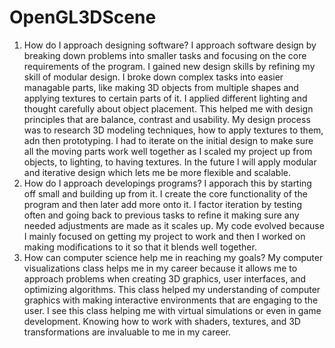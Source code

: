 # OpenGL3DScene

1. How do I approach designing software?
I approach software design by breaking down problems into smaller tasks and focusing on the core requirements of the program. I gained new design skills by refining my skill of modular design. I broke down complex tasks into easier managable parts, like making 3D objects from multiple shapes and applying textures to certain parts of it. I applied different lighting and thought carefully about object placement. This helped me with design principles that are balance, contrast and usability. My design process was to research 3D modeling techniques, how to apply textures to them, adn then prototyping. I had to iterate on the initial design to make sure all the moving parts work well together as I scaled my project up from objects, to lighting, to having textures. In the future I will apply modular and iterative design which lets me be more flexible and scalable.
2. How do I approach developings programs?
I apporach this by starting off small and building up from it. I create the core functionality of the program and then later add more onto it. I factor iteration by testing often and going back to previous tasks to refine it making sure any needed adjustments are made as it scales up. My code evolved because I mainly focused on getting my project to work and then I worked on making modifications to it so that it blends well together.
3. How can computer science help me in reaching my goals?
My computer visualizations class helps me in my career because it allows me to approach problems when creating 3D graphics, user interfaces, and optimizing algorithms. This class helped my understanding of computer graphics with making interactive environments that are engaging to the user. I see this class helping me with virtual simulations or even in game development. Knowing how to work with shaders, textures, and 3D transformations are invaluable to me in my career.
